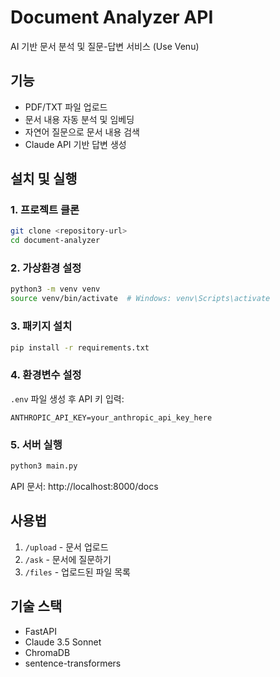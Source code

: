 # Document Analyzer API

AI 기반 문서 분석 및 질문-답변 서비스 (Use Venu)

## 기능
- PDF/TXT 파일 업로드
- 문서 내용 자동 분석 및 임베딩
- 자연어 질문으로 문서 내용 검색
- Claude API 기반 답변 생성

## 설치 및 실행

### 1. 프로젝트 클론
```bash
git clone <repository-url>
cd document-analyzer
```

### 2. 가상환경 설정
```bash
python3 -m venv venv
source venv/bin/activate  # Windows: venv\Scripts\activate
```

### 3. 패키지 설치
```bash
pip install -r requirements.txt
```

### 4. 환경변수 설정
`.env` 파일 생성 후 API 키 입력:
```
ANTHROPIC_API_KEY=your_anthropic_api_key_here
```

### 5. 서버 실행
```bash
python3 main.py
```

API 문서: http://localhost:8000/docs

## 사용법

1. `/upload` - 문서 업로드
2. `/ask` - 문서에 질문하기
3. `/files` - 업로드된 파일 목록

## 기술 스택
- FastAPI
- Claude 3.5 Sonnet
- ChromaDB
- sentence-transformers
